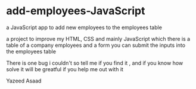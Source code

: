 # add-employees-JavaScript
a JavaScript app to add new employees to the employees table

a project to improve my HTML, CSS and mainly JavaScript which there is a table of a company employees 
and a form you can submit the inputs into the employees table 

There is one bug i couldn't so tell me if you find it , and if you know how solve it will be greatful if you help me out with it 

Yazeed Asaad
